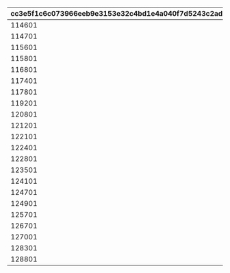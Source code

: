 |cc3e5f1c6c073966eeb9e3153e32c4bd1e4a040f7d5243c2ad903414124952a9|d33e6a1eceeda62b7e09a83d4a05f280b369d59dda8d332b639e8442c42187bb|a5792d8c5d94fd8b57277b0a60a5195073315726e3c66fea74dbfd2389a8b480|
| --- | --- | --- |
|114601|1|1|
|114701|2|2|
|115601|3|3|
|115801|5|4|
|116801|6|5|
|117401|7|6|
|117801|8|7|
|119201|9|8|
|120801|10|9|
|121201|12|10|
|122101|13|11|
|122401|14|12|
|122801|15|13|
|123501|16|14|
|124101|17|15|
|124701|20|16|
|124901|21|17|
|125701|22|18|
|126701|24|19|
|127001|25|20|
|128301|27|21|
|128801|28|22|